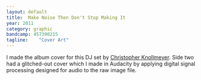 ```yaml
---
layout: default
title:  Make Noise Then Don't Stop Making It
year: 2011
category: graphic
bandcamp: 457390215
tagline:    "Cover Art"
---
```

I made the album cover for this DJ set by [Christopher Knollmeyer](//leaftype.life). Side two had a glitched-out cover which I made in Audacity by applying digital signal processing designed for audio to the raw image file.
